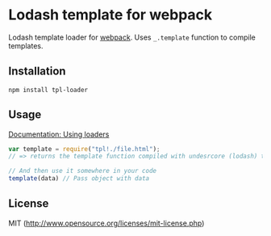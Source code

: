 # Lodash template for webpack

Lodash template loader for [webpack](http://webpack.github.io/). Uses `_.template` function to compile templates.

## Installation

`npm install tpl-loader`

## Usage

[Documentation: Using loaders](http://webpack.github.io/docs/using-loaders.html)

``` javascript
var template = require("tpl!./file.html");
// => returns the template function compiled with undesrcore (lodash) templating engine.

// And then use it somewhere in your code
template(data) // Pass object with data
```

## License

MIT (http://www.opensource.org/licenses/mit-license.php)



